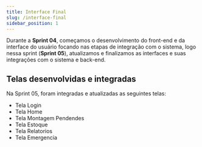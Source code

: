 ```yaml
---
title: Interface Final
slug: /interface-final
sidebar_position: 1
---
```


Durante a **Sprint 04**, começamos o desenvolvimento do front-end e da interface do usuário focando nas etapas de integração com o sistema, logo nessa sprint (**Sprint 05**), atualizamos e finalizamos as interfaces e suas integrações com o sistema e back-end.


## Telas desenvolvidas e integradas

Na Sprint 05, foram integradas e atualizadas as seguintes telas:

- Tela Login
- Tela Home
- Tela Montagem Pendendes
- Tela Estoque
- Tela Relatorios
- Tela Emergencia